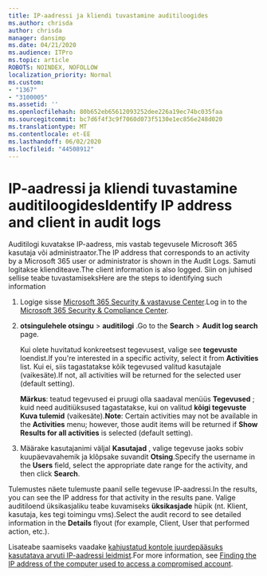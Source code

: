 ```yaml
---
title: IP-aadressi ja kliendi tuvastamine auditiloogides
ms.author: chrisda
author: chrisda
manager: dansimp
ms.date: 04/21/2020
ms.audience: ITPro
ms.topic: article
ROBOTS: NOINDEX, NOFOLLOW
localization_priority: Normal
ms.custom:
- "1367"
- "3100005"
ms.assetid: ''
ms.openlocfilehash: 80b652eb65612093252dee226a19ec74bc035faa
ms.sourcegitcommit: bc7d6f4f3c9f7060d073f5130e1ec856e248d020
ms.translationtype: MT
ms.contentlocale: et-EE
ms.lasthandoff: 06/02/2020
ms.locfileid: "44508912"
---
```

# <a name="identify-ip-address-and-client-in-audit-logs"></a><span data-ttu-id="4f27e-102">IP-aadressi ja kliendi tuvastamine auditiloogides</span><span class="sxs-lookup"><span data-stu-id="4f27e-102">Identify IP address and client in audit logs</span></span>

<span data-ttu-id="4f27e-103">Auditilogi kuvatakse IP-aadress, mis vastab tegevusele Microsoft 365 kasutaja või administraator.</span><span class="sxs-lookup"><span data-stu-id="4f27e-103">The IP address that corresponds to an activity by a Microsoft 365 user or administrator is shown in the Audit Logs.</span></span> <span data-ttu-id="4f27e-104">Samuti logitakse klienditeave.</span><span class="sxs-lookup"><span data-stu-id="4f27e-104">The client information is also logged.</span></span> <span data-ttu-id="4f27e-105">Siin on juhised sellise teabe tuvastamiseks</span><span class="sxs-lookup"><span data-stu-id="4f27e-105">Here are the steps to identifying such information</span></span>

1. <span data-ttu-id="4f27e-106">Logige sisse [Microsoft 365 Security & vastavuse Center](https://protection.office.com/).</span><span class="sxs-lookup"><span data-stu-id="4f27e-106">Log in to the [Microsoft 365 Security & Compliance Center](https://protection.office.com/).</span></span>

2. <span data-ttu-id="4f27e-107">**otsingulehele otsingu**  >  **auditilogi** .</span><span class="sxs-lookup"><span data-stu-id="4f27e-107">Go to the **Search** > **Audit log search** page.</span></span>

   <span data-ttu-id="4f27e-108">Kui olete huvitatud konkreetsest tegevusest, valige see **tegevuste** loendist.</span><span class="sxs-lookup"><span data-stu-id="4f27e-108">If you're interested in a specific activity, select it from **Activities** list.</span></span> <span data-ttu-id="4f27e-109">Kui ei, siis tagastatakse kõik tegevused valitud kasutajale (vaikesäte).</span><span class="sxs-lookup"><span data-stu-id="4f27e-109">If not, all activities will be returned for the selected user (default setting).</span></span>

   <span data-ttu-id="4f27e-110">**Märkus**: teatud tegevused ei pruugi olla saadaval menüüs **Tegevused** ; kuid need auditiüksused tagastatakse, kui on valitud **kõigi tegevuste Kuva tulemid** (vaikesäte).</span><span class="sxs-lookup"><span data-stu-id="4f27e-110">**Note**: Certain activities may not be available in the **Activities** menu; however, those audit items will be returned if **Show Results for all activities** is selected (default setting).</span></span>

3. <span data-ttu-id="4f27e-111">Määrake kasutajanimi väljal **Kasutajad** , valige tegevuse jaoks sobiv kuupäevavahemik ja klõpsake suvandit **Otsing**.</span><span class="sxs-lookup"><span data-stu-id="4f27e-111">Specify the username in the **Users** field, select the appropriate date range for the activity, and then click **Search**.</span></span>

<span data-ttu-id="4f27e-112">Tulemustes näete tulemuste paanil selle tegevuse IP-aadressi.</span><span class="sxs-lookup"><span data-stu-id="4f27e-112">In the results, you can see the IP address for that activity in the results pane.</span></span> <span data-ttu-id="4f27e-113">Valige auditiloend üksikasjaliku teabe kuvamiseks **üksikasjade** hüpik (nt. Klient, kasutaja, kes tegi toimingu vms).</span><span class="sxs-lookup"><span data-stu-id="4f27e-113">Select the audit record to see detailed information in the **Details** flyout (for example, Client, User that performed action, etc.).</span></span>

<span data-ttu-id="4f27e-114">Lisateabe saamiseks vaadake [kahjustatud kontole juurdepääsuks kasutatava arvuti IP-aadressi leidmist](https://docs.microsoft.com/microsoft-365/compliance/auditing-troubleshooting-scenarios#find-the-ip-address-of-the-computer-used-to-access-a-compromised-account).</span><span class="sxs-lookup"><span data-stu-id="4f27e-114">For more information, see [Finding the IP address of the computer used to access a compromised account](https://docs.microsoft.com/microsoft-365/compliance/auditing-troubleshooting-scenarios#find-the-ip-address-of-the-computer-used-to-access-a-compromised-account).</span></span>
